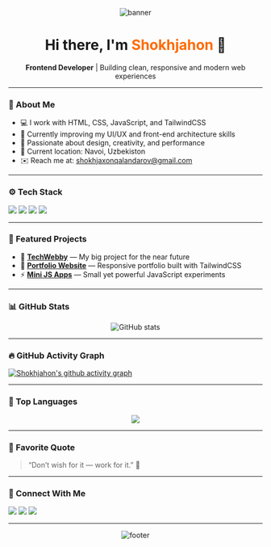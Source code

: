 <!-- 🔸 Shokhjahon Professional GitHub Profile README (Full Sabzi Gradient Version) 🔸 -->

<p align="center">
  <img src="https://capsule-render.vercel.app/api?type=waving&color=FF6B00,FFA851&height=220&section=header&text=Welcome%20to%20Shokhjahon’s%20Profile%20🧡&fontColor=ffffff&fontSize=40&animation=fadeIn&fontAlignY=38" alt="banner"/>
</p>

<h1 align="center">Hi there, I'm <span style="color:#FF6B00;">Shokhjahon</span> 👋</h1>

<p align="center">
  <b>Frontend Developer</b> | Building clean, responsive and modern web experiences
</p>

---

### 🧠 About Me
- 💻 I work with HTML, CSS, JavaScript, and TailwindCSS  
- 🚀 Currently improving my UI/UX and front-end architecture skills  
- 🌱 Passionate about design, creativity, and performance  
- 📍 Current location: Navoi, Uzbekiston
- ✉️ Reach me at: shokhjaxonqalandarov@gmail.com

---

### ⚙️ Tech Stack
<p align="left">
  <img src="https://img.shields.io/badge/HTML5-FF6B00?style=for-the-badge&logo=html5&logoColor=white"/>
  <img src="https://img.shields.io/badge/CSS3-1572B6?style=for-the-badge&logo=css3&logoColor=white"/>
  <img src="https://img.shields.io/badge/JavaScript-F7DF1E?style=for-the-badge&logo=javascript&logoColor=black"/>
  <img src="https://img.shields.io/badge/TailwindCSS-38B2AC?style=for-the-badge&logo=tailwindcss&logoColor=white"/>
</p>

---

### 📂 Featured Projects
- 🧩 [**TechWebby**](#) — My big project for the near future 
- 🎨 [**Portfolio Website**](#) — Responsive portfolio built with TailwindCSS  
- ⚡ [**Mini JS Apps**](#) — Small yet powerful JavaScript experiments  

---

### 📊 GitHub Stats
<p align="center">
  <img src="https://github-readme-stats.vercel.app/api?username=Shokhjahon&show_icons=true&theme=default&title_color=FF6B00&icon_color=FF6B00&text_color=333&hide_border=true" alt="GitHub stats"/>
</p>

---

### 🔥 GitHub Activity Graph
[![Shokhjahon's github activity graph](https://github-readme-activity-graph.vercel.app/graph?username=Shokhjahon&bg_color=ffffff&color=FF6B00&line=FF6B00&point=FFA851&area=true&hide_border=true)](https://github.com/Shokhjahon)

---

### 🧮 Top Languages
<p align="center">
  <img src="https://github-readme-stats.vercel.app/api/top-langs/?username=Shokhjahon&layout=compact&title_color=FF6B00&text_color=333&hide_border=true"/>
</p>

---

### 💬 Favorite Quote
> “Don’t wish for it — work for it.” 🧡

---

### 🤝 Connect With Me
<p align="left">
  <a href="mailto:shokhjaxonqalandarov@gmail.com"><img src="https://img.shields.io/badge/Gmail-FF6B00?style=for-the-badge&logo=gmail&logoColor=white" /></a>
  <a href="https://t.me/dev_ake"><img src="https://img.shields.io/badge/Telegram-26A5E4?style=for-the-badge&logo=telegram&logoColor=white" /></a>
  <a href="https://github.com/QalandarovShokhjahon"><img src="https://img.shields.io/badge/GitHub-181717?style=for-the-badge&logo=github&logoColor=white" /></a>
</p>

---

<p align="center">
  <img src="https://capsule-render.vercel.app/api?type=waving&color=FFA851,FF6B00&height=120&section=footer&text=Build%20·%20Learn%20·%20Repeat%20🧡&fontColor=ffffff&fontSize=24&animation=fadeIn" alt="footer"/>
</p>
